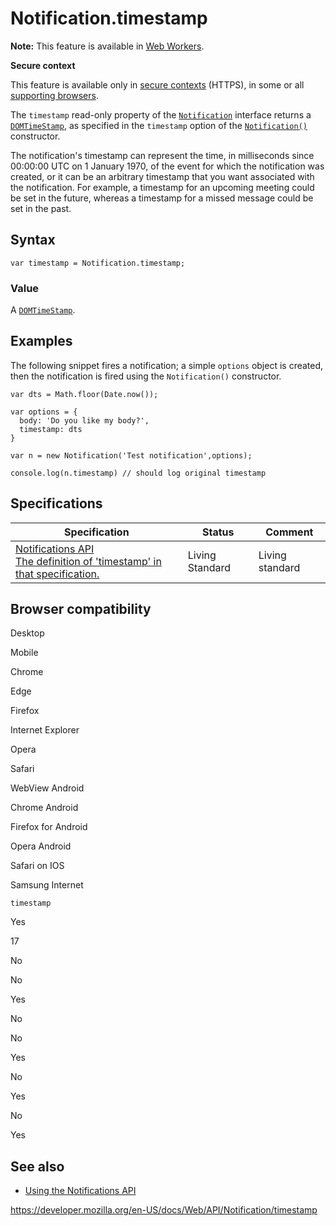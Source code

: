 # Notification.timestamp

**Note:** This feature is available in [Web Workers](../web_workers_api).

**Secure context**

This feature is available only in [secure contexts](https://developer.mozilla.org/en-US/docs/Web/Security/Secure_Contexts) (HTTPS), in some or all [supporting browsers](#browser_compatibility).

The `timestamp` read-only property of the [`Notification`](../notification) interface returns a [`DOMTimeStamp`](../domtimestamp), as specified in the `timestamp` option of the [`Notification()`](notification) constructor.

The notification's timestamp can represent the time, in milliseconds since 00:00:00 UTC on 1 January 1970, of the event for which the notification was created, or it can be an arbitrary timestamp that you want associated with the notification. For example, a timestamp for an upcoming meeting could be set in the future, whereas a timestamp for a missed message could be set in the past.

## Syntax

    var timestamp = Notification.timestamp;

### Value

A [`DOMTimeStamp`](../domtimestamp).

## Examples

The following snippet fires a notification; a simple `options` object is created, then the notification is fired using the `Notification()` constructor.

    var dts = Math.floor(Date.now());

    var options = {
      body: 'Do you like my body?',
      timestamp: dts
    }

    var n = new Notification('Test notification',options);

    console.log(n.timestamp) // should log original timestamp

## Specifications

<table><thead><tr class="header"><th>Specification</th><th>Status</th><th>Comment</th></tr></thead><tbody><tr class="odd"><td><a href="https://notifications.spec.whatwg.org/#dom-notification-timestamp">Notifications API<br />
<span class="small">The definition of 'timestamp' in that specification.</span></a></td><td><span class="spec-living">Living Standard</span></td><td>Living standard</td></tr></tbody></table>

## Browser compatibility

Desktop

Mobile

Chrome

Edge

Firefox

Internet Explorer

Opera

Safari

WebView Android

Chrome Android

Firefox for Android

Opera Android

Safari on IOS

Samsung Internet

`timestamp`

Yes

17

No

No

Yes

No

No

Yes

No

Yes

No

Yes

## See also

- [Using the Notifications API](../notifications_api/using_the_notifications_api)

<a href="https://developer.mozilla.org/en-US/docs/Web/API/Notification/timestamp" class="_attribution-link">https://developer.mozilla.org/en-US/docs/Web/API/Notification/timestamp</a>
